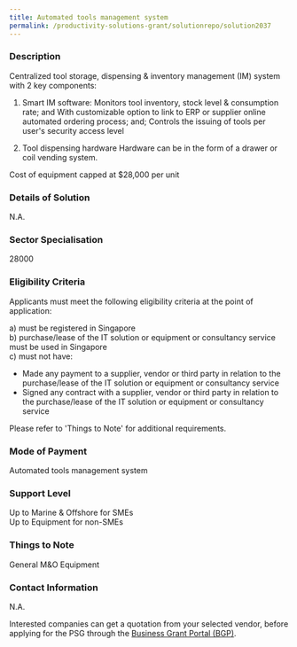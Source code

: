 ```yaml
---
title: Automated tools management system
permalink: /productivity-solutions-grant/solutionrepo/solution2037
---
```


### Description

Centralized tool storage, dispensing & inventory management (IM) system with 2 key components: 

1) Smart IM software: 
Monitors tool inventory, stock level & consumption rate; and 
With customizable option to link to ERP or supplier online automated ordering process; and; 
Controls the issuing of tools per user's security access level

2) Tool dispensing hardware
Hardware can be in the form of a drawer or coil vending system.  

Cost of equipment capped at $28,000 per unit

### Details of Solution

N.A.

### Sector Specialisation

 28000 

### Eligibility Criteria

Applicants must meet the following eligibility criteria at the point of application:

a) must be registered in Singapore <br>
b) purchase/lease of the IT solution or equipment or consultancy service must be used in Singapore <br>
c) must not have:
- Made any payment to a supplier, vendor or third party in relation to the purchase/lease of the IT solution or equipment or consultancy service
- Signed any contract with a supplier, vendor or third party in relation to the purchase/lease of the IT solution or equipment or consultancy service

Please refer to 'Things to Note' for additional requirements.

### Mode of Payment
Automated tools management system

### Support Level
Up to Marine & Offshore for SMEs <br>
Up to Equipment for non-SMEs

### Things to Note
General M&O Equipment

### Contact Information
N.A.

Interested companies can get a quotation from your selected vendor, before applying for the PSG through the <a target='_blank' rel='noopener' href='https://www.businessgrants.gov.sg/'>Business Grant Portal (BGP)</a>.
